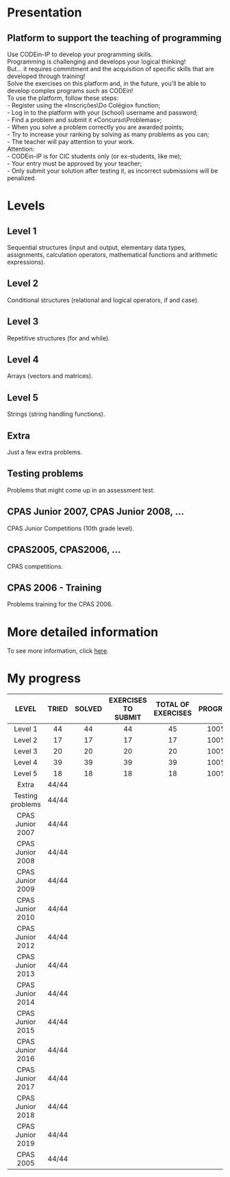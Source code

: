 # Presentation

## Platform to support the teaching of programming

<p>
	Use CODEin-IP to develop your programming skills.<br>
	Programming is challenging and develops your logical thinking!<br>
	But... it requires commitment and the acquisition of specific skills that are developed through training!<br>
	Solve the exercises on this platform and, in the future, you'll be able to develop complex programs such as CODEin!<br>
	To use the platform, follow these steps:<br>
	- Register using the «Inscrições\Do Colégio» function;<br>
	- Log in to the platform with your (school) username and password;<br>
	- Find a problem and submit it «Concurso\Problemas»;<br>
	- When you solve a problem correctly you are awarded points;<br>
	- Try to increase your ranking by solving as many problems as you can;<br>
	- The teacher will pay attention to your work.<br>
	Attention:<br>
	- CODEin-IP is for CIC students only (or ex-students, like me);<br>
	- Your entry must be approved by your teacher;<br>
	- Only submit your solution after testing it, as incorrect submissions will be penalized.
</p>

# Levels

## Level 1

<p>
	Sequential structures (input and output, elementary data types, assignments, calculation operators, mathematical functions and arithmetic expressions).
</p>

## Level 2

<p>
	Conditional structures (relational and logical operators, if and case).
</p>

## Level 3

<p>
	Repetitive structures (for and while).
</p>

## Level 4

<p>
	Arrays (vectors and matrices).
</p>

## Level 5

<p>
	Strings (string handling functions).
</p>

## Extra

<p>
	Just a few extra problems.
</p>

## Testing problems

<p>
	Problems that might come up in an assessment test.
</p>

## CPAS Junior 2007, CPAS Junior 2008, ...

<p>
	CPAS Junior Competitions (10th grade level).
</p>

## CPAS2005, CPAS2006, ...

<p>
	CPAS competitions.
</p>

## CPAS 2006 - Training

<p>
	Problems training for the CPAS 2006.
</p>

# More detailed information

<p>
	To see more information, click <a href="https://winhost.cic.pt/IP/">here</a>.
</p>

# My progress

<div align="center">
	<table style="text-align: center">
		<thead>
			<tr>
				<th>LEVEL</th>
				<th>TRIED</th>
				<th>SOLVED</th>
				<th>EXERCISES TO SUBMIT</th>
				<th>TOTAL OF EXERCISES</th>
				<th>PROGRESS</th>
			</tr>
		</thead>
		<tbody>
			<tr>
				<td>Level 1</td>
				<td>44</td>
				<td>44</td>
				<td>44</td>
				<td>45</td>
				<td>100%</td>
			</tr>
			<tr>
				<td>Level 2</td>
				<td>17</td>
				<td>17</td>
				<td>17</td>
				<td>17</td>
				<td>100%</td>
			</tr>
			<tr>
				<td>Level 3</td>
				<td>20</td>
				<td>20</td>
				<td>20</td>
				<td>20</td>
				<td>100%</td>
			</tr>
			<tr>
				<td>Level 4</td>
				<td>39</td>
				<td>39</td>
				<td>39</td>
				<td>39</td>
				<td>100%</td>
			</tr>
			<tr>
				<td>Level 5</td>
				<td>18</td>
				<td>18</td>
				<td>18</td>
				<td>18</td>
				<td>100%</td>
			</tr>
			<tr>
				<td>Extra</td>
				<td>44/44</td>
			</tr>
			<tr>
				<td>Testing problems</td>
				<td>44/44</td>
			</tr>
			<tr>
				<td>CPAS Junior 2007</td>
				<td>44/44</td>
			</tr>
			<tr>
				<td>CPAS Junior 2008</td>
				<td>44/44</td>
			</tr>
			<tr>
				<td>CPAS Junior 2009</td>
				<td>44/44</td>
			</tr>
			<tr>
				<td>CPAS Junior 2010</td>
				<td>44/44</td>
			</tr>
			<tr>
				<td>CPAS Junior 2012</td>
				<td>44/44</td>
			</tr>
			<tr>
				<td>CPAS Junior 2013</td>
				<td>44/44</td>
			</tr>
			<tr>
				<td>CPAS Junior 2014</td>
				<td>44/44</td>
			</tr>
			<tr>
				<td>CPAS Junior 2015</td>
				<td>44/44</td>
			</tr>
			<tr>
				<td>CPAS Junior 2016</td>
				<td>44/44</td>
			</tr>
			<tr>
				<td>CPAS Junior 2017</td>
				<td>44/44</td>
			</tr>
			<tr>
				<td>CPAS Junior 2018</td>
				<td>44/44</td>
			</tr>
			<tr>
				<td>CPAS Junior 2019</td>
				<td>44/44</td>
			</tr>
			<tr>
				<td>CPAS 2005</td>
				<td>44/44</td>
			</tr>
		</tbody>
	</table>
</div>
